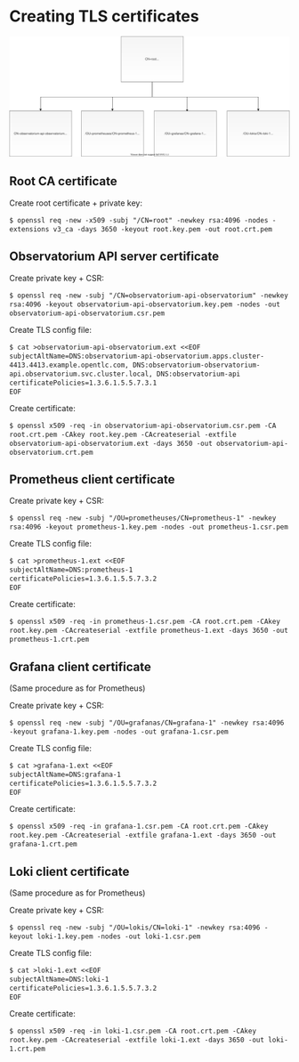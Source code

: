 # Creating TLS certificates

![Diagram](multiregional_observability_certs.svg "Diagram")

## Root CA certificate


Create root certificate + private key:

```
$ openssl req -new -x509 -subj "/CN=root" -newkey rsa:4096 -nodes -extensions v3_ca -days 3650 -keyout root.key.pem -out root.crt.pem
```

## Observatorium API server certificate

Create private key + CSR:

```
$ openssl req -new -subj "/CN=observatorium-api-observatorium" -newkey rsa:4096 -keyout observatorium-api-observatorium.key.pem -nodes -out observatorium-api-observatorium.csr.pem
```

Create TLS config file:

```
$ cat >observatorium-api-observatorium.ext <<EOF
subjectAltName=DNS:observatorium-api-observatorium.apps.cluster-4413.4413.example.opentlc.com, DNS:observatorium-observatorium-api.observatorium.svc.cluster.local, DNS:observatorium-api
certificatePolicies=1.3.6.1.5.5.7.3.1
EOF
```

Create certificate:

```
$ openssl x509 -req -in observatorium-api-observatorium.csr.pem -CA root.crt.pem -CAkey root.key.pem -CAcreateserial -extfile observatorium-api-observatorium.ext -days 3650 -out observatorium-api-observatorium.crt.pem
```

## Prometheus client certificate

Create private key + CSR:

```
$ openssl req -new -subj "/OU=prometheuses/CN=prometheus-1" -newkey rsa:4096 -keyout prometheus-1.key.pem -nodes -out prometheus-1.csr.pem
```

Create TLS config file:

```
$ cat >prometheus-1.ext <<EOF
subjectAltName=DNS:prometheus-1
certificatePolicies=1.3.6.1.5.5.7.3.2
EOF
```

Create certificate:

```
$ openssl x509 -req -in prometheus-1.csr.pem -CA root.crt.pem -CAkey root.key.pem -CAcreateserial -extfile prometheus-1.ext -days 3650 -out prometheus-1.crt.pem
```

## Grafana client certificate

(Same procedure as for Prometheus)

Create private key + CSR:

```
$ openssl req -new -subj "/OU=grafanas/CN=grafana-1" -newkey rsa:4096 -keyout grafana-1.key.pem -nodes -out grafana-1.csr.pem
```
Create TLS config file:

```
$ cat >grafana-1.ext <<EOF
subjectAltName=DNS:grafana-1
certificatePolicies=1.3.6.1.5.5.7.3.2
EOF
```

Create certificate:

```
$ openssl x509 -req -in grafana-1.csr.pem -CA root.crt.pem -CAkey root.key.pem -CAcreateserial -extfile grafana-1.ext -days 3650 -out grafana-1.crt.pem
```

## Loki client certificate

(Same procedure as for Prometheus)

Create private key + CSR:

```
$ openssl req -new -subj "/OU=lokis/CN=loki-1" -newkey rsa:4096 -keyout loki-1.key.pem -nodes -out loki-1.csr.pem
```
Create TLS config file:

```
$ cat >loki-1.ext <<EOF
subjectAltName=DNS:loki-1
certificatePolicies=1.3.6.1.5.5.7.3.2
EOF
```

Create certificate:

```
$ openssl x509 -req -in loki-1.csr.pem -CA root.crt.pem -CAkey root.key.pem -CAcreateserial -extfile loki-1.ext -days 3650 -out loki-1.crt.pem
```
